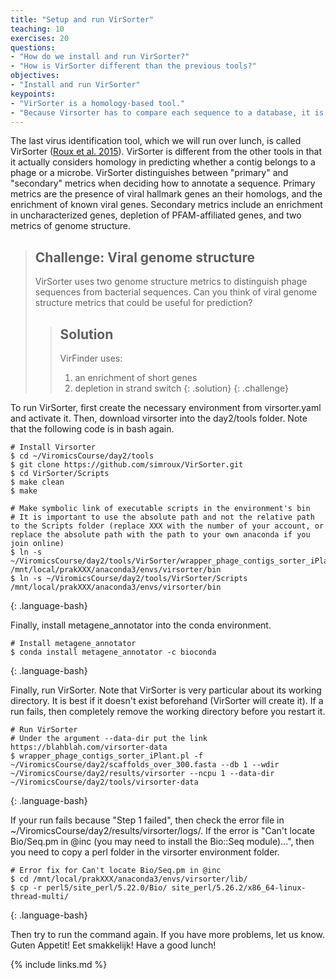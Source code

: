 ```yaml
---
title: "Setup and run VirSorter"
teaching: 10
exercises: 20
questions:
- "How do we install and run VirSorter?"
- "How is VirSorter different than the previous tools?" 
objectives:
- "Install and run VirSorter"
keypoints:
- "VirSorter is a homology-based tool."
- "Because Virsorter has to compare each sequence to a database, it is slower that many other tools."
---
```


The last virus identification tool, which we will run over lunch, is called VirSorter ([Roux et al. 2015](https://peerj.com/articles/985/)). VirSorter is different from the other tools in that it actually considers homology in predicting whether a contig belongs to a phage or a microbe. VirSorter distinguishes between "primary" and "secondary" metrics when deciding how to annotate a sequence. Primary metrics are the presence of viral hallmark genes an their homologs, and the enrichment of known viral genes. Secondary metrics include an enrichment in uncharacterized genes, depletion of PFAM-affiliated genes, and two metrics of genome structure.



> ## Challenge: Viral genome structure
> VirSorter uses two genome structure metrics to distinguish phage sequences from bacterial sequences. Can you think of viral genome structure metrics that could be useful for prediction?
>
>
> > ## Solution
> > VirFinder uses:
> > 1. an enrichment of short genes
> > 2. depletion in strand switch
> {: .solution}
{: .challenge}

To run VirSorter, first create the necessary environment from virsorter.yaml and activate it. Then, download virsorter into the day2/tools folder.
Note that the following code is in bash again.

~~~
# Install Virsorter
$ cd ~/ViromicsCourse/day2/tools
$ git clone https://github.com/simroux/VirSorter.git
$ cd VirSorter/Scripts
$ make clean
$ make

# Make symbolic link of executable scripts in the environment's bin
# It is important to use the absolute path and not the relative path to the Scripts folder (replace XXX with the number of your account, or replace the absolute path with the path to your own anaconda if you join online)
$ ln -s ~/ViromicsCourse/day2/tools/VirSorter/wrapper_phage_contigs_sorter_iPlant.pl /mnt/local/prakXXX/anaconda3/envs/virsorter/bin
$ ln -s ~/ViromicsCourse/day2/tools/VirSorter/Scripts /mnt/local/prakXXX/anaconda3/envs/virsorter/bin

~~~
{: .language-bash}

Finally, install metagene_annotator into the conda environment.

~~~
# Install metagene_annotator
$ conda install metagene_annotator -c bioconda
~~~
{: .language-bash}


Finally, run VirSorter. Note that VirSorter is very particular about its working directory. It is best if it doesn't exist beforehand (VirSorter will create it). If a run fails, then completely remove the working directory before you restart it.

~~~
# Run VirSorter
# Under the argument --data-dir put the link https://blahblah.com/virsorter-data
$ wrapper_phage_contigs_sorter_iPlant.pl -f ~/ViromicsCourse/day2/scaffolds_over_300.fasta --db 1 --wdir ~/ViromicsCourse/day2/results/virsorter --ncpu 1 --data-dir ~/ViromicsCourse/day2/tools/virsorter-data
~~~
{: .language-bash}


If your run fails because "Step 1 failed", then check the error file in ~/ViromicsCourse/day2/results/virsorter/logs/. If the error is "Can't locate Bio/Seq.pm in @inc (you may need to install the Bio::Seq module)...", then you need to copy a perl folder in the virsorter environment folder.

~~~
# Error fix for Can't locate Bio/Seq.pm in @inc
$ cd /mnt/local/prakXXX/anaconda3/envs/virsorter/lib/
$ cp -r perl5/site_perl/5.22.0/Bio/ site_perl/5.26.2/x86_64-linux-thread-multi/
~~~
{: .language-bash}

Then try to run the command again. If you have more problems, let us know.
Guten Appetit! Eet smakkelijk! Have a good lunch!



{% include links.md %}
